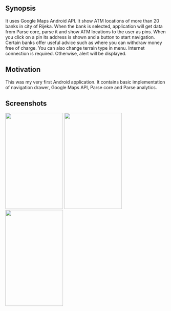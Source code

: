 ## Synopsis

It uses Google Maps Android API. It show ATM locations of more than 20 banks in city of Rijeka. When the bank is selected, application will get data from Parse core, parse it and show ATM locations to the user as pins. When you click on a pin its address is shown and a button to start navigation. Certain banks offer useful advice such as where you can withdraw money free of charge. You can also change terrain type in menu. Internet connection is required. Otherwise, alert will be displayed.

## Motivation

This was my very first Android application.
It contains basic implementation of navigation drawer, Google Maps API, Parse core and Parse analytics.

## Screenshots

<img src="https://github.com/marioloncar/FindMyATM/tree/master/screenshots/navigation_drawer.png" width="180" height="300">
<img src="https://github.com/marioloncar/FindMyATM/tree/master/screenshots/markers.png" width="180" height="300">
<img src="https://github.com/marioloncar/FindMyATM/tree/master/screenshots/terrains.png" width="180" height="300">

